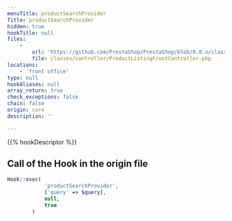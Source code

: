 ```yaml
---
menuTitle: productSearchProvider
Title: productSearchProvider
hidden: true
hookTitle: null
files:
    -
        url: 'https://github.com/PrestaShop/PrestaShop/blob/8.0.x/classes/controller/ProductListingFrontController.php'
        file: classes/controller/ProductListingFrontController.php
locations:
    - 'front office'
type: null
hookAliases: null
array_return: true
check_exceptions: false
chain: false
origin: core
description: ''

---
```


{{% hookDescriptor %}}

## Call of the Hook in the origin file

```php
Hook::exec(
            'productSearchProvider',
            ['query' => $query],
            null,
            true
        )
```
